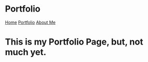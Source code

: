 # Portfolio
<html lang="en">
  <head>
  <title>My Portfolio</title>
   </head>
    <a href="https://gorgi24.github.io/">Home</a>
    <a href="portfolio.html">Portfolio</a>
    <a href="https://gorgi24.github.io/AboutGorgi.github.io/">About Me</a>
    <h1>This is my Portfolio Page, but, not much yet.</h1>
</html>
